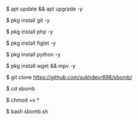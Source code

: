 #
$ apt update && apt upgrade -y 


$ pkg install git -y

$ pkg install php -y


$ pkg install figlet -y 


$ pkg install python -y


$ pkg install wget && mpv -y



$ git clone https://github.com/sukhdevr898/sbomb/


$ cd sbomb


$ chmod +x *


$ bash sbomb.sh

